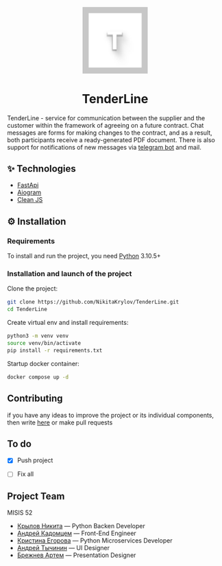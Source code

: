 <div align='center' >
<img src='docs/images/Frame 90.svg' width='30%'>
</div>
<h1 style="text-align: center;">TenderLine</h1>

TenderLine - service for communication between the supplier and the customer within the framework of agreeing on a future contract. Chat messages are forms for making changes to the contract, and as a result, both participants receive a ready-generated PDF document. There is also support for notifications of new messages via [telegram bot](https://t.me/Tendebot) and mail. 


## ✨ Technologies
- [FastApi](https://fastapi.tiangolo.com)
- [Aiogram](https://aiogram-birdi7.readthedocs.io)
- [Clean JS]()

## ⚙️ Installation
### Requirements
To install and run the project, you need [Python](https://www.python.org) 3.10.5+

### Installation and launch of the project
Clone the project:
```sh
git clone https://github.com/NikitaKrylov/TenderLine.git
cd TenderLine
```
Create virtual env and install requirements:
```sh
python3 -m venv venv
source venv/bin/activate
pip install -r requirements.txt
```
Startup docker container:
```sh
docker compose up -d
```

## Contributing
if you have any ideas to improve the project or its individual components, then write [here](https://t.me/idoverchiviiloh) or make pull requests


## To do
- [x] Push project
- [ ] Fix all


## Project Team
MISIS 52

- [Крылов Никита](https://github.com/NikitaKrylov) — Python Backen Developer
- [Андрей Кадомцем](https://github.com/Aven1r) — Front-End Engineer
- [Кристина Егорова](https://github.com/1Bermud) —  Python Microservices Developer
- [Андрей Тычинин](https://t.me/yyyoner) — UI Designer
- [Брежнев Артем](https://t.me/dewerrr) — Presentation Designer
